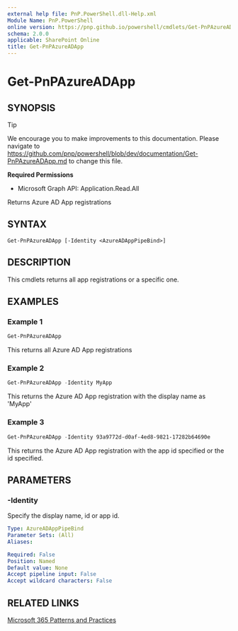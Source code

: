 ```yaml
---
external help file: PnP.PowerShell.dll-Help.xml
Module Name: PnP.PowerShell
online version: https://pnp.github.io/powershell/cmdlets/Get-PnPAzureADApp.html
schema: 2.0.0
applicable: SharePoint Online
title: Get-PnPAzureADApp
---
```


# Get-PnPAzureADApp

## SYNOPSIS

> [!TIP]
> We encourage you to make improvements to this documentation. Please navigate to https://github.com/pnp/powershell/blob/dev/documentation/Get-PnPAzureADApp.md to change this file.


**Required Permissions**

  * Microsoft Graph API: Application.Read.All

Returns Azure AD App registrations

## SYNTAX

```
Get-PnPAzureADApp [-Identity <AzureADAppPipeBind>]
```

## DESCRIPTION
This cmdlets returns all app registrations or a specific one.

## EXAMPLES

### Example 1
```powershell
Get-PnPAzureADApp
```

This returns all Azure AD App registrations

### Example 2
```powershell
Get-PnPAzureADApp -Identity MyApp
```

This returns the Azure AD App registration with the display name as 'MyApp'

### Example 3
```powershell
Get-PnPAzureADApp -Identity 93a9772d-d0af-4ed8-9821-17282b64690e
```

This returns the Azure AD App registration with the app id specified or the id specified.

## PARAMETERS

### -Identity
Specify the display name, id or app id.

```yaml
Type: AzureADAppPipeBind
Parameter Sets: (All)
Aliases:

Required: False
Position: Named
Default value: None
Accept pipeline input: False
Accept wildcard characters: False
```

## RELATED LINKS

[Microsoft 365 Patterns and Practices](https://aka.ms/m365pnp)